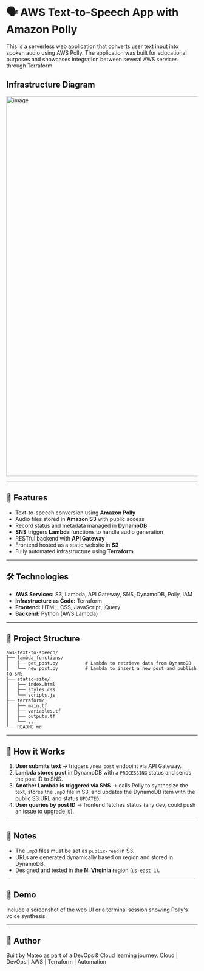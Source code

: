 # 🗣️ AWS Text-to-Speech App with Amazon Polly

This is a serverless web application that converts user text input into spoken audio using AWS Polly. The application was built for educational purposes and showcases integration between several AWS services through Terraform.

## Infrastructure Diagram
<img width="1000" alt="image" src="https://github.com/user-attachments/assets/b3d1900c-1ad7-4314-b747-c14fad7bd8c4" />

---

## 🚀 Features

- Text-to-speech conversion using **Amazon Polly**
- Audio files stored in **Amazon S3** with public access
- Record status and metadata managed in **DynamoDB**
- **SNS** triggers **Lambda** functions to handle audio generation
- RESTful backend with **API Gateway**
- Frontend hosted as a static website in **S3**
- Fully automated infrastructure using **Terraform**

---

## 🛠️ Technologies

- **AWS Services:** S3, Lambda, API Gateway, SNS, DynamoDB, Polly, IAM
- **Infrastructure as Code:** Terraform
- **Frontend:** HTML, CSS, JavaScript, jQuery
- **Backend:** Python (AWS Lambda)

---

## 📁 Project Structure

```
aws-text-to-speech/
├── lambda_functions/
│   ├── get_post.py          # Lambda to retrieve data from DynamoDB
│   └── new_post.py          # Lambda to insert a new post and publish to SNS
├── static-site/
│   ├── index.html
│   ├── styles.css
│   └── scripts.js
├── terraform/
│   ├── main.tf
│   ├── variables.tf
│   ├── outputs.tf
│   └── ...
└── README.md
```

---

## 🧪 How it Works

1. **User submits text** → triggers `/new_post` endpoint via API Gateway.
2. **Lambda stores post** in DynamoDB with a `PROCESSING` status and sends the post ID to SNS.
3. **Another Lambda is triggered via SNS** → calls Polly to synthesize the text, stores the `.mp3` file in S3, and updates the DynamoDB item with the public S3 URL and status `UPDATED`.
4. **User queries by post ID** → frontend fetches status (any dev, could push an issue to upgrade js).

---

## 🧠 Notes

- The `.mp3` files must be set as `public-read` in S3.
- URLs are generated dynamically based on region and stored in DynamoDB.
- Designed and tested in the **N. Virginia** region (`us-east-1`).

---

## 📸 Demo

Include a screenshot of the web UI or a terminal session showing Polly's voice synthesis.

---

## 🙌 Author

Built by Mateo as part of a DevOps & Cloud learning journey. Cloud | DevOps | AWS | Terraform | Automation
